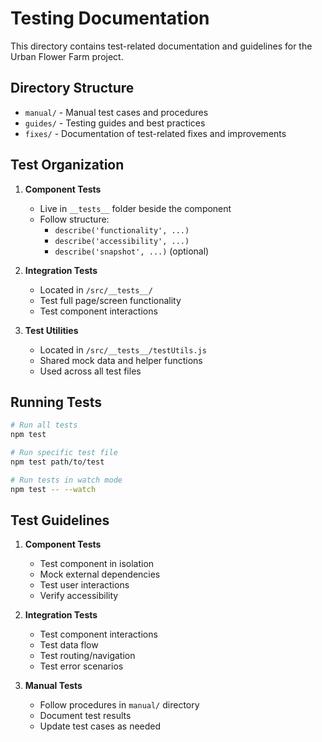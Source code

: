# Testing Documentation

This directory contains test-related documentation and guidelines for the Urban Flower Farm project.

## Directory Structure

- `manual/` - Manual test cases and procedures
- `guides/` - Testing guides and best practices
- `fixes/` - Documentation of test-related fixes and improvements

## Test Organization

1. **Component Tests**
   - Live in `__tests__` folder beside the component
   - Follow structure:
     - `describe('functionality', ...)`
     - `describe('accessibility', ...)`
     - `describe('snapshot', ...)` (optional)

2. **Integration Tests**
   - Located in `/src/__tests__/`
   - Test full page/screen functionality
   - Test component interactions

3. **Test Utilities**
   - Located in `/src/__tests__/testUtils.js`
   - Shared mock data and helper functions
   - Used across all test files

## Running Tests

```bash
# Run all tests
npm test

# Run specific test file
npm test path/to/test

# Run tests in watch mode
npm test -- --watch
```

## Test Guidelines

1. **Component Tests**
   - Test component in isolation
   - Mock external dependencies
   - Test user interactions
   - Verify accessibility

2. **Integration Tests**
   - Test component interactions
   - Test data flow
   - Test routing/navigation
   - Test error scenarios

3. **Manual Tests**
   - Follow procedures in `manual/` directory
   - Document test results
   - Update test cases as needed 